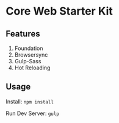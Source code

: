 # Core Web Starter Kit

## Features

1. Foundation
2. Browsersync
3. Gulp-Sass
4. Hot Reloading


## Usage

Install: `npm install`

Run Dev Server: `gulp`
